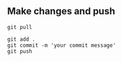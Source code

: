 ## Make changes and push
```
git pull

git add .
git commit -m 'your commit message'
git push


```

